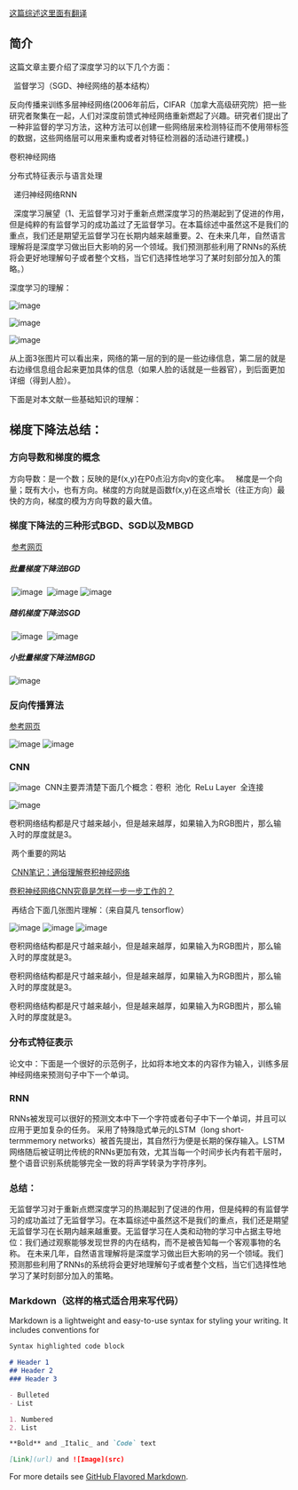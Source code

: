 [这篇综述这里面有翻译](http://www.csdn.net/article/2015-06-01/2824811)

## 简介

这篇文章主要介绍了深度学习的以下几个方面：

   监督学习（SGD、神经网络的基本结构）

   反向传播来训练多层神经网络(2006年前后，CIFAR（加拿大高级研究院）把一些研究者聚集在一起，人们对深度前馈式神经网络重新燃起了兴趣。研究者们提出了一种非监督的学习方法，这种方法可以创建一些网络层来检测特征而不使用带标签的数据，这些网络层可以用来重构或者对特征检测器的活动进行建模。)

   卷积神经网络

   分布式特征表示与语言处理

   递归神经网络RNN

   深度学习展望（1、无监督学习对于重新点燃深度学习的热潮起到了促进的作用，但是纯粹的有监督学习的成功盖过了无监督学习。在本篇综述中虽然这不是我们的重点，我们还是期望无监督学习在长期内越来越重要。2、在未来几年，自然语言理解将是深度学习做出巨大影响的另一个领域。我们预测那些利用了RNNs的系统将会更好地理解句子或者整个文档，当它们选择性地学习了某时刻部分加入的策略。）
    
 深度学习的理解：
 
 ![image](./asset/11.png)
 
 ![image](./asset/12.png)

 ![image](./asset/13.png)
 
 从上面3张图片可以看出来，网络的第一层的到的是一些边缘信息，第二层的就是右边缘信息组合起来更加具体的信息（如果人脸的话就是一些器官），到后面更加详细（得到人脸）。
 
 
 下面是对本文献一些基础知识的理解：
## 梯度下降法总结：
 
### 方向导数和梯度的概念
    
   方向导数：是一个数；反映的是f(x,y)在P0点沿方向v的变化率。
   梯度是一个向量；既有大小，也有方向。梯度的方向就是函数f(x,y)在这点增长（往正方向）最快的方向，梯度的模为方向导数的最大值。
    
### 梯度下降法的三种形式BGD、SGD以及MBGD
  
  [参考网页](http://www.cnblogs.com/maybe2030/p/5089753.html)
  
##### 批量梯度下降法BGD
  
  ![image](./asset/1.png)
  ![image](./asset/2.png)
  ![image](./asset/3.png)
  
##### 随机梯度下降法SGD
  
  ![image](./asset/4.png)
  ![image](./asset/5.png)
  
##### 小批量梯度下降法MBGD
  
   ![image](./asset/6.png)
   
### 反向传播算法

  [参考网页](http://www.cnblogs.com/charlotte77/p/5629865.html)
  
  ![image](./asset/7.png)
  ![image](./asset/8.png)
  
### CNN
  
  ![image](./asset/9.png)
  CNN主要弄清楚下面几个概念：卷积  池化  ReLu Layer  全连接 
  
  ![image](./asset/10.png)
 
 卷积网络结构都是尺寸越来越小，但是越来越厚，如果输入为RGB图片，那么输入时的厚度就是3。
  
  两个重要的网站
  
  [CNN笔记：通俗理解卷积神经网络](http://blog.csdn.net/v_JULY_v/article/details/51812459)
  
  [卷积神经网络CNN究竟是怎样一步一步工作的？](http://www.jianshu.com/p/fe428f0b32c1)
  
  再结合下面几张图片理解：（来自莫凡 tensorflow）
  
  ![image](./asset/14.png)
  ![image](./asset/15.png)
  ![image](./asset/16.png)
 
 卷积网络结构都是尺寸越来越小，但是越来越厚，如果输入为RGB图片，那么输入时的厚度就是3。
 
 卷积网络结构都是尺寸越来越小，但是越来越厚，如果输入为RGB图片，那么输入时的厚度就是3。
 
 卷积网络结构都是尺寸越来越小，但是越来越厚，如果输入为RGB图片，那么输入时的厚度就是3。
  
### 分布式特征表示
  
  论文中：下面是一个很好的示范例子，比如将本地文本的内容作为输入，训练多层神经网络来预测句子中下一个单词。
  
### RNN
  
  RNNs被发现可以很好的预测文本中下一个字符或者句子中下一个单词，并且可以应用于更加复杂的任务。
  采用了特殊隐式单元的LSTM（long short-termmemory networks）被首先提出，其自然行为便是长期的保存输入。LSTM网络随后被证明比传统的RNNs更加有效，尤其当每一个时间步长内有若干层时，整个语音识别系统能够完全一致的将声学转录为字符序列。
  
### 总结：

  无监督学习对于重新点燃深度学习的热潮起到了促进的作用，但是纯粹的有监督学习的成功盖过了无监督学习。在本篇综述中虽然这不是我们的重点，我们还是期望无监督学习在长期内越来越重要。无监督学习在人类和动物的学习中占据主导地位：我们通过观察能够发现世界的内在结构，而不是被告知每一个客观事物的名称。
  在未来几年，自然语言理解将是深度学习做出巨大影响的另一个领域。我们预测那些利用了RNNs的系统将会更好地理解句子或者整个文档，当它们选择性地学习了某时刻部分加入的策略。


  
### Markdown（这样的格式适合用来写代码）

Markdown is a lightweight and easy-to-use syntax for styling your writing. It includes conventions for

```markdown
Syntax highlighted code block

# Header 1
## Header 2
### Header 3

- Bulleted
- List

1. Numbered
2. List

**Bold** and _Italic_ and `Code` text

[Link](url) and ![Image](src)
```

For more details see [GitHub Flavored Markdown](https://guides.github.com/features/mastering-markdown/).

